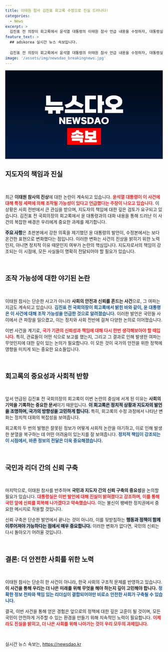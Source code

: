 ```yaml
---
title: 이태원 참사 김진표 회고록 수정으로 진실 드러나다!
categories:
  - News
excerpt: >
  김진표 전 의장이 회고록에서 윤석열 대통령의 이태원 참사 언급 내용을 수정하자, 대통령실은 진실이 밝혀져 다행이라고 반응했다. 이번 수정은 참사의 조작 가능성 주장과 관련된 뉘앙스를 변경하며 사회적 논란을 일으켰다.
feature_text: >
  ## adskorea 실시간 뉴스 속보입니다.

  김진표 전 의장이 회고록에서 윤석열 대통령의 이태원 참사 언급 내용을 수정하자, 대통령실은 진실이 밝혀져 다행이라고 반응했다. 이번 수정은 참사의 조작 가능성 주장과 관련된 뉘앙스를 변경하며 사회적 논란을 일으켰다.
image: '/assets/img/newsdao_breakingnews.jpg'
---
```


<p><img src="/assets/img/newsdao_breakingnews.jpg" alt="adskorea 속보" /></p>

<h2 data-ke-size="size26">지도자의 책임과 진실</h2>

<p data-ke-size="size16">&nbsp;</p>

<p>최근 <b>이태원 참사의 진상</b>에 대한 논란이 계속되고 있습니다. <b><span style="color: #ee2323;">윤석열 대통령이 이 사건에 대해 특정 세력에 의해 조작될 가능성이 있다고 언급했다는 주장이 나오고 있습니다.</span></b> 이 상황은 사회 전반에서 큰 관심을 받으며, 지도자의 책임에 대한 깊은 검토가 요구되고 있습니다. 김진표 전 국회의장의 회고록에서 윤 대통령과의 대화 내용을 통해 드러난 이 사건의 복잡한 배경은 우리에게 중요한 과제를 제기합니다. </p>

<p><b><span style="background-color: #21538527;">주요 사항</span></b>은 초판본에서 강한 의혹을 제기했던 윤 대통령의 발언이, 수정본에서는 보다 온건한 표현으로 변화했다는 점입니다. 이러한 변화는 사건의 진상을 밝히기 위한 노력인지, 아니면 정치적 이유 때문인지 여부가 논란의 핵심입니다. 지도자로서의 책임이 강조되는 이 시점에, 모든 사실들이 명확히 전달되어야 할 필요가 있습니다.</p>

<p data-ke-size="size16">&nbsp;</p>

<h2 data-ke-size="size26">조작 가능성에 대한 야기된 논란</h2>

<p data-ke-size="size16">&nbsp;</p>

<p>이태원 참사는 단순한 사고가 아니라 <b>사회의 안전과 신뢰를 흔드는 사건</b>으로, 그 여파는 지금도 계속되고 있습니다. <b><span style="color: #1a5490;">김진표 전 국회의장이 회고록에서 밝힌 바와 같이, 윤 대통령은 이 사건에 대해 조작 가능성을 언급한 것으로 알려졌습니다.</span></b> 이러한 발언은 국민들 사이에서 큰 파장을 일으켰고, 이는 정치와 사회 전반에 걸쳐 다양한 논의로 이어졌습니다.</p>

<p>이번 사건을 계기로, <b><span style="color: #ee2323;">국가 기관의 신뢰성과 책임에 대해 다시 한번 생각해보아야 할 때입니다.</span></b> 특히, 관료들이 어떤 식으로 보고를 했는지, 그리고 그 결과로 인해 발생한 여파는 무엇인지에 대한 깊이 있는 논의가 필요합니다. 이 모든 것이 국가의 안전을 위한 정책에 영향을 미치게 되는 중요한 요소들입니다. </p>

<p data-ke-size="size16">&nbsp;</p>

<h2 data-ke-size="size26">회고록의 중요성과 사회적 반향</h2>

<p data-ke-size="size16">&nbsp;</p>

<p>앞서 언급된 김진표 전 국회의장의 회고록이 이번 논란의 중심에 서게 된 이유는 <b>사회의 기억을 기록하는 중요한 문서</b>이기 때문입니다. <b><span style="background-color: #21538527;">이 회고록은 정치적 상황과 지도자의 발언을 조명하며, 국가의 방향성을 고민하게 합니다.</span></b> 특히, 회고록의 수정 과정에서 나타난 변화는 정치적 대화의 복잡성을 보여줍니다.</p>

<p>회고록의 두 번의 발행은 잘못된 정보가 어떻게 사회적 논란을 야기하고, 이로 인해 발생한 분열을 복구하는 데 어떤 어려움이 있는지를 잘 보여줍니다. <b><span style="color: #1a5490;">정치적 책임이 강조되는 이 시점에서, 바른 정보의 전달은 더욱 중요해졌습니다.</span></b></p>

<p data-ke-size="size16">&nbsp;</p>

<h2 data-ke-size="size26">국민과 리더 간의 신뢰 구축</h2>

<p data-ke-size="size16">&nbsp;</p>

<p>마지막으로, 이태원 참사를 반추하며 <b>국민과 지도자 간의 신뢰 구축의 중요성</b>을 논의할 필요가 있습니다. <b><span style="color: #ee2323;">대통령실은 이번 발언에 대해 진실이 밝혀졌다고 강조하며, 이를 통해 국민 앞에 신뢰를 회복해 나가겠다고 약속했습니다.</span></b> 이는 불신이 팽배한 정치권에서 중요한 메시지로 작용할 것입니다.</p>

<p>신뢰 구축은 단순한 발언에서 끝나는 것이 아니라, 이를 뒷받침하는 <b><span style="background-color: #21538527;">행동과 정책이 함께 이루어져야 가능하다는 점에서 매우 중요합니다.</span></b> 이러한 변화가 없다면, 국민의 신뢰는 다시 돌아오기 어려울 것입니다. </p>

<p data-ke-size="size16">&nbsp;</p>

<h2 data-ke-size="size26">결론: 더 안전한 사회를 위한 노력</h2>

<p data-ke-size="size16">&nbsp;</p>

<p>이태원 참사는 단순히 한 사건이 아니라, 한국 사회의 구조적 문제를 반영하고 있습니다. <b>이 사건을 통해 우리는 더 나은 미래를 위해 무엇을 해야 하는지 깊이 고민해야 합니다.</b> <b><span style="color: #1a5490;">정확한 정보 전파와 책임 있는 리더십이 결합되어야만 비로소 안전한 사회가 구축될 수 있습니다.</span></b> </p>

<p>결국, 이번 사건을 통해 얻은 경험은 앞으로의 정책에 대한 깊은 교훈이 될 것이며, 모든 국민이 안전하게 거주할 수 있는 환경을 만들기 위해 지속적인 노력이 필요합니다. <b><span style="color: #ee2323;">이제라도 진실을 밝히고, 더 나은 사회를 위해 나아가는 것이 우리 모두의 과제입니다.</span></b> </p>

<p data-ke-size="size16">&nbsp;</p>
실시간 뉴스 속보는, <a href="https://newsdao.kr" rel="dofollow">https://newsdao.kr</a>


